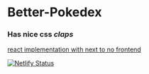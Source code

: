 # Better-Pokedex
### Has nice css *claps*
[react implementation with next to no frontend](https://github.com/tanaybhardwaj24/basic_pokedex)

[![Netlify Status](https://api.netlify.com/api/v1/badges/8aabeadc-0fb6-4c63-8d60-c2e017e4197c/deploy-status)](https://app.netlify.com/sites/better-pokedex/deploys)
